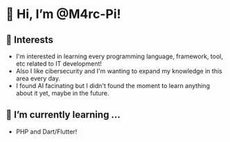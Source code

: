 # 👋 Hi, I’m @M4rc-Pi!

## 👀 Interests
+ I'm interested in learning every programming language, framework, tool, etc related to IT development! 
+ Also I like cibersecurity and I'm wanting to expand my knowledge in this area every day.
+ I found AI facinating but I didn't found the moment to learn anything about it yet, maybe in the future.

## 🌱 I’m currently learning ...
+ PHP and Dart/Flutter!
